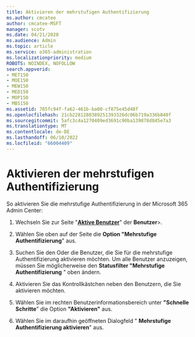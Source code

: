 ```yaml
---
title: Aktivieren der mehrstufigen Authentifizierung
ms.author: cmcatee
author: cmcatee-MSFT
manager: scotv
ms.date: 04/21/2020
ms.audience: Admin
ms.topic: article
ms.service: o365-administration
ms.localizationpriority: medium
ROBOTS: NOINDEX, NOFOLLOW
search.appverid:
- MET150
- MOE150
- MEW150
- MED150
- MOP150
- MBS150
ms.assetid: 785fc94f-fa62-461b-ba00-cf875e45d48f
ms.openlocfilehash: 21cb2281280389251393326dc06b719a336b840f
ms.sourcegitcommit: 5afc3c4a1270409ed3691c90ba139878d845e7a3
ms.translationtype: MT
ms.contentlocale: de-DE
ms.lasthandoff: 06/10/2022
ms.locfileid: "66004409"
---
```

# <a name="enable-multi-factor-authentication"></a>Aktivieren der mehrstufigen Authentifizierung

So aktivieren Sie die mehrstufige Authentifizierung in der Microsoft 365 Admin Center:

1. Wechseln Sie zur Seite "[**Aktive Benutzer**](https://admin.microsoft.com/AdminPortal/Home?ref=users)" der **Benutzer**\>.
    
2. Wählen Sie oben auf der Seite die **Option "Mehrstufige Authentifizierung**" aus. 
    
3. Suchen Sie den Oder die Benutzer, die Sie für die mehrstufige Authentifizierung aktivieren möchten. Um alle Benutzer anzuzeigen, müssen Sie möglicherweise den **Statusfilter "Mehrstufige Authentifizierung** " oben ändern.
    
4. Aktivieren Sie das Kontrollkästchen neben den Benutzern, die Sie aktivieren möchten.
    
5.  Wählen Sie im rechten Benutzerinformationsbereich unter **"Schnelle Schritte**" die Option **"Aktivieren"** aus. 
    
6. Wählen Sie im daraufhin geöffneten Dialogfeld " **Mehrstufige Authentifizierung aktivieren**" aus. 
    


